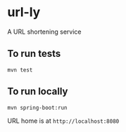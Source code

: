 # url-ly
A URL shortening service

## To run tests

`mvn test`

## To run locally

`mvn spring-boot:run`

URL home is at `http://localhost:8080`
